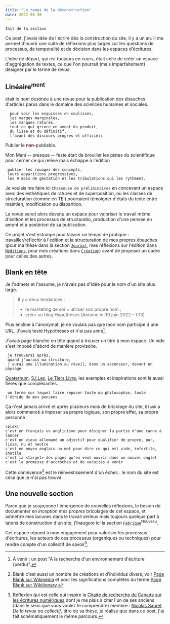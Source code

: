 ```yaml
---
title: "Le temps de la déconstruction"
date: 2022-06-30
---
```


`Init de la section`

Ce post, j'avais idée de l'écrire dès la construction du site, il y a un an. Il me permet d'ouvrir une suite de réflexions plus larges sur les questions de processus, de temporalité et de décision dans les espaces d'écritures. 

L'idée de départ, qui est toujours en cours, était celle de créer un espace d'aggrégation de textes, ce que l'on pourrait (mais imparfaitement) désigner par le terme de *revue*. 

## Linéa<s>ire</s><sup><b>ment</b></sup>

était le nom destinée à une revue pour la publication des ébauches d'articles parus dans le domaine des sciences humaines et sociales. 

      pour voir les esquisses en coulisses, 
      les marges marginales, 
      les manques raturés, 
      tout ce qui grince en amont du produit, 
      du lisse et du définitif, 
      l'avant des discours propres et officiels

Publier le <strike style='color:rgb(196, 43, 94);'><span style='color:black'>non-</span></strike>publiable. 

Mon Mani -- presque -- feste était de brouiller les pistes du scientifique pour cerner ce qui relève mais échappe à l'édition

     publier les rouages des concepts, 
     leurs apparitions progressives, 
     les 9 mois de gestation et les tribulations qui les rythment.

Je voulais me faire ici `Chasseuse de préliminaires` en concevant un espace avec des esthétiques de ratures et de superposition, où les classes de structuration (comme en TEI) pourraient témoigner d'états du texte entre maintien, modification ou disparition. 

La revue serait alors devenu un espace pour valoriser le travail même d'édition et les processus de structuratio, production d'une pensée en amont et à postériori de sa publication. 

Ce projet s'est estompé pour laisser un temps de pratique : travailler/réfléchir à l'édition et la structuration de mes propres ébauches (pour ma thèse dans la section [`Journal`](https://blank.blue/recherche/), mes réflexions sur l'édition dans [`Méditions`](https://blank.blue/meditions/), pour mes créations dans [`Création`](https://blank.blue/creations/)) avant de proposer un cadre pour celles des autres. 

## Blank en tête

Je l'admets et l'assume, je n'avais pas d'idée pour le nom d'un site plus large. 

>Il y a deux tendances :
> - le marketing de soi = utiliser son propre nom ;
> - créer un blog Hypothèses 
> (Antoine le 30 juin 2022 - 1:13)

Plus encline à l'anonymat, je ne voulais pas que mon nom participe d'une URL.
J'avais testé Hypothèses et n'ai pas aimé[^3].

J'avais page blanche en tête quand à trouver un titre à mon espace. Un vide s'est imposé d'abord de manière provisoire. 

     je trouverai après,
     quand j'aurais ma structure,
     j'aurai une illumination au réveil, dans un ascenseur, devant un paysage

[Quaternum](https://www.quaternum.net/), [S.I.Lex](https://scinfolex.com/), [Le Tiers Livre](https://www.tierslivre.net/), les exemples et inspirations sont là aussi fières que complexantes.

     un terme sur lequel faire reposer toute ma philosophie, toute l'éthide de mes pensées

Ça n'est jamais arrivé et après plusieurs mois de bricolage du site, `Blank` a alors commencé à imposer sa propre logique, son propre effet, sa propre personne : 

    \blɑ̃k\
    c'est en français un anglicisme pour désigner la partie d'une canne à lancer
    c'est en vieux allemand un adjectif pour qualifier de propre, pur, lisse, nu et neutre
    c'est en moyen anglais un mot pour dire ce qui est vide, infertile, inutile
    c'est la <target> des pages qu'on veut ouvrir dans un nouvel onglet
    c'est la promesse d'accroches et de vacuités à venir

Cette connivence[^1] est le réinvestissement d'un échec : le nom du site est celui que je n'ai pas trouvé. 

## Une nouvelle section 

Parce que je soupçonne l'émergence de nouvelles réflexions, le besoin de documenter en *inception* mes propres bricolages de cet espace, et admettre mes lacunes dans le travail sérieux mais toujours quelque part à tatons de construction d'un site, j'inaugure ici la section [`Fabrique`](https://blank.blue/fabrique/)<sup>Nouveau</sup>. 

Cet espace répond à mon engagement pour valoriser les processus d'écritures, les acteurs de ces processus (organiques ou techniques) pour rendre compte d'un collectif de savoir[^2]. 

[^1]: Blank c'est aussi un nombre de créations et d'individus divers, voir [Page Blank sur Wikipédia](https://fr.wikipedia.org/wiki/Blank) et pour les significations complètes du terme [Page Blank sur Wikitionary](https://fr.wiktionary.org/wiki/blank).

[^2]: Réflexion qui est celle qui inspire la [Chaire de recherche du Canada sur les écritures numériques](https://ecrituresnumeriques.ca/fr/) dont je me plais à citer l'un de ses anciens (dans le sens que vous voulez le comprendre) membre : [Nicolas Sauret](https://these.nicolassauret.net/1.0/revueespace.html). *De la revue au collectif*, titre de sa thèse, je réalise que dans ce post, j'ai fait schématiquement le même parcours.

[^3]: À venir : un post "À la recherche d'un environnement d'écriture (perdu)".